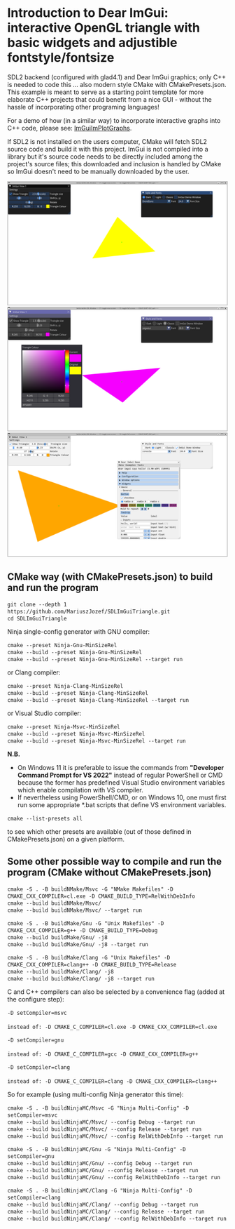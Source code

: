 # Introduction to Dear ImGui: interactive OpenGL triangle with basic widgets and adjustible fontstyle/fontsize
SDL2 backend (configured with glad4.1) and Dear ImGui graphics; only C++ is needed to code this ... also modern style CMake with CMakePresets.json. This example is meant to serve as a starting point template for more elaborate C++ projects that could benefit from a nice GUI - without the hassle of incorporating other programing languages!

For a demo of how (in a similar way) to incorporate interactive graphs into C++ code, please see: [ImGuiImPlotGraphs](https://github.com/MariuszJozef/ImGuiImPlotGraphs.git).

If SDL2 is not installed on the users computer, CMake will fetch SDL2 source code and build it with this project. ImGui is not compiled into a library but it's source code needs to be directly included among the project's source files; this downloaded and inclusion is handled by CMake so ImGui doesn't need to be manually downloaded by the user.

![ScreenShot1](ScreenShots/ScreenShot1.png)
![ScreenShot2](ScreenShots/ScreenShot2.png)
![ScreenShot3](ScreenShots/ScreenShot3.png)

## CMake way (with CMakePresets.json) to build and run the program
```
git clone --depth 1 https://github.com/MariuszJozef/SDLImGuiTriangle.git
cd SDLImGuiTriangle
```

Ninja single-config generator with GNU compiler:
```
cmake --preset Ninja-Gnu-MinSizeRel
cmake --build --preset Ninja-Gnu-MinSizeRel
cmake --build --preset Ninja-Gnu-MinSizeRel --target run
```

or Clang compiler:
```
cmake --preset Ninja-Clang-MinSizeRel
cmake --build --preset Ninja-Clang-MinSizeRel
cmake --build --preset Ninja-Clang-MinSizeRel --target run
```

or Visual Studio compiler:
```
cmake --preset Ninja-Msvc-MinSizeRel
cmake --build --preset Ninja-Msvc-MinSizeRel
cmake --build --preset Ninja-Msvc-MinSizeRel --target run
```

**N.B.**

- On Windows 11 it is preferable to issue the commands from **"Developer Command Prompt for VS 2022"** instead of regular PowerShell or CMD because the former has predefined Visual Studio environment variables which enable compilation with VS compiler.
- If nevertheless using PowerShell/CMD, or on Windows 10, one must first run some appropriate *.bat scripts that define VS environment variables.

```
cmake --list-presets all
```
to see which other presets are available (out of those defined in CMakePresets.json) on a given platform.

## Some other possible way to compile and run the program (CMake without CMakePresets.json)

```
cmake -S . -B buildNMake/Msvc -G "NMake Makefiles" -D CMAKE_CXX_COMPILER=cl.exe -D CMAKE_BUILD_TYPE=RelWithDebInfo
cmake --build buildNMake/Msvc/
cmake --build buildNMake/Msvc/ --target run
```
```
cmake -S . -B buildMake/Gnu -G "Unix Makefiles" -D CMAKE_CXX_COMPILER=g++ -D CMAKE_BUILD_TYPE=Debug
cmake --build buildMake/Gnu/ -j8
cmake --build buildMake/Gnu/ -j8 --target run
```
```
cmake -S . -B buildMake/Clang -G "Unix Makefiles" -D CMAKE_CXX_COMPILER=clang++ -D CMAKE_BUILD_TYPE=Release
cmake --build buildMake/Clang/ -j8
cmake --build buildMake/Clang/ -j8 --target run
```

C and C++ compilers can also be selected by a convenience flag (added at the configure step):
```
-D setCompiler=msvc

instead of: -D CMAKE_C_COMPILER=cl.exe -D CMAKE_CXX_COMPILER=cl.exe
```
```
-D setCompiler=gnu

instead of: -D CMAKE_C_COMPILER=gcc -D CMAKE_CXX_COMPILER=g++
```
```    
-D setCompiler=clang

instead of: -D CMAKE_C_COMPILER=clang -D CMAKE_CXX_COMPILER=clang++
```

So for example (using multi-config Ninja generator this time):
```
cmake -S . -B buildNinjaMC/Msvc -G "Ninja Multi-Config" -D setCompiler=msvc
cmake --build buildNinjaMC/Msvc/ --config Debug --target run
cmake --build buildNinjaMC/Msvc/ --config Release --target run
cmake --build buildNinjaMC/Msvc/ --config RelWithDebInfo --target run
```
```
cmake -S . -B buildNinjaMC/Gnu -G "Ninja Multi-Config" -D setCompiler=gnu
cmake --build buildNinjaMC/Gnu/ --config Debug --target run
cmake --build buildNinjaMC/Gnu/ --config Release --target run
cmake --build buildNinjaMC/Gnu/ --config RelWithDebInfo --target run
```
```
cmake -S . -B buildNinjaMC/Clang -G "Ninja Multi-Config" -D setCompiler=clang
cmake --build buildNinjaMC/Clang/ --config Debug --target run
cmake --build buildNinjaMC/Clang/ --config Release --target run
cmake --build buildNinjaMC/Clang/ --config RelWithDebInfo --target run
```
